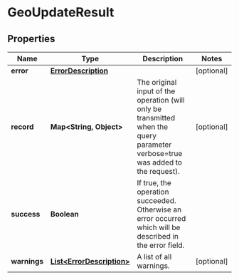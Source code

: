 

# GeoUpdateResult


## Properties

Name | Type | Description | Notes
------------ | ------------- | ------------- | -------------
**error** | [**ErrorDescription**](ErrorDescription.md) |  |  [optional]
**record** | **Map&lt;String, Object&gt;** | The original input of the operation (will only be transmitted when the query parameter verbose&#x3D;true was added to the request). |  [optional]
**success** | **Boolean** | If true, the operation succeeded. Otherwise an error occurred which will be described in the error field. | 
**warnings** | [**List&lt;ErrorDescription&gt;**](ErrorDescription.md) | A list of all warnings. |  [optional]



